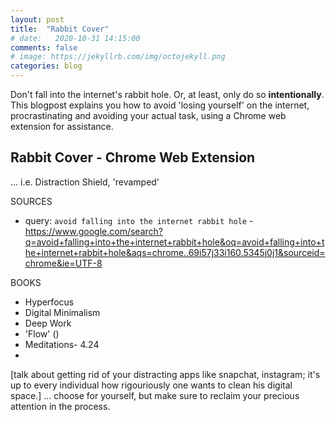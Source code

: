 ```yaml
---
layout: post
title:  "Rabbit Cover"
# date:   2020-10-31 14:15:00
comments: false
# image: https://jekyllrb.com/img/octojekyll.png
categories: blog
---
```

Don't fall into the internet's rabbit hole. Or, at least, only do so **intentionally**. This blogpost explains you how to avoid 'losing yourself' on the internet, procrastinating and avoiding your actual task, using a Chrome web extension for assistance.

## Rabbit Cover - Chrome Web Extension
... i.e. Distraction Shield, 'revamped'

SOURCES
- query: `avoid falling into the internet rabbit hole` - https://www.google.com/search?q=avoid+falling+into+the+internet+rabbit+hole&oq=avoid+falling+into+the+internet+rabbit+hole&aqs=chrome..69i57j33i160.5345j0j1&sourceid=chrome&ie=UTF-8

BOOKS
- Hyperfocus
- Digital Minimalism
- Deep Work
- 'Flow' ()
- Meditations- 4.24
- 


[talk about getting rid of your distracting apps like snapchat, instagram; it's up to every individual how rigouriously one wants to clean his digital space.]
... choose for yourself, but make sure to reclaim your precious attention in the process.